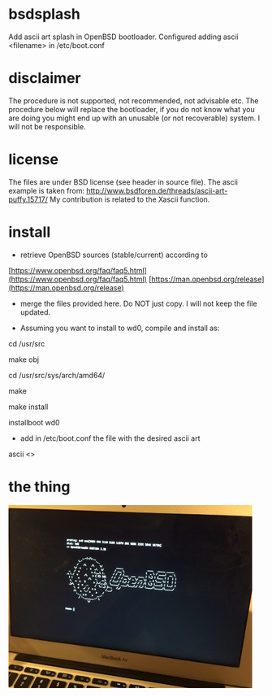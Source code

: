# bsdsplash
Add ascii art splash in OpenBSD bootloader. Configured adding ascii &lt;filename> in /etc/boot.conf

# disclaimer
The procedure is not supported, not recommended, not advisable etc.
The procedure below will replace the bootloader, if you do not know what you are doing you might end up with an unusable (or not recoverable) system. I will not be responsible.

# license
The files are under BSD license (see header in source file). 
The ascii example is taken from:
http://www.bsdforen.de/threads/ascii-art-puffy.15717/
My contribution is related to the Xascii function.

# install
- retrieve OpenBSD sources (stable/current) according to

[https://www.openbsd.org/faq/faq5.html](https://www.openbsd.org/faq/faq5.html)
[https://man.openbsd.org/release](https://man.openbsd.org/release)

- merge the files provided here. Do NOT just copy. I will not keep the file updated.

- Assuming you want to install to wd0, compile and install as:

cd /usr/src

make obj

cd /usr/src/sys/arch/amd64/

make

make install

installboot wd0 

- add in /etc/boot.conf the file with the desired ascii art

ascii <<filename>>



# the thing
![example.png](./example.png)


